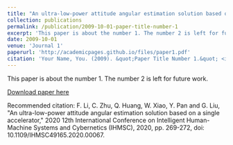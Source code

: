 ```yaml
---
title: "An ultra-low-power attitude angular estimation solution based on a single accelerator"
collection: publications
permalink: /publication/2009-10-01-paper-title-number-1
excerpt: 'This paper is about the number 1. The number 2 is left for future work.'
date: 2009-10-01
venue: 'Journal 1'
paperurl: 'http://academicpages.github.io/files/paper1.pdf'
citation: 'Your Name, You. (2009). &quot;Paper Title Number 1.&quot; <i>Journal 1</i>. 1(1).'
---
```

This paper is about the number 1. The number 2 is left for future work.

[Download paper here](http://YDArk-lml.github.io/files/An_ultra-low-power_attitude_angular_estimation_solution_based_on_a_single_accelerator.pdf)

Recommended citation: F. Li, C. Zhu, Q. Huang, W. Xiao, Y. Pan and G. Liu, "An ultra-low-power attitude angular estimation solution based on a single accelerator," 2020 12th International Conference on Intelligent Human-Machine Systems and Cybernetics (IHMSC), 2020, pp. 269-272, doi: 10.1109/IHMSC49165.2020.00067.